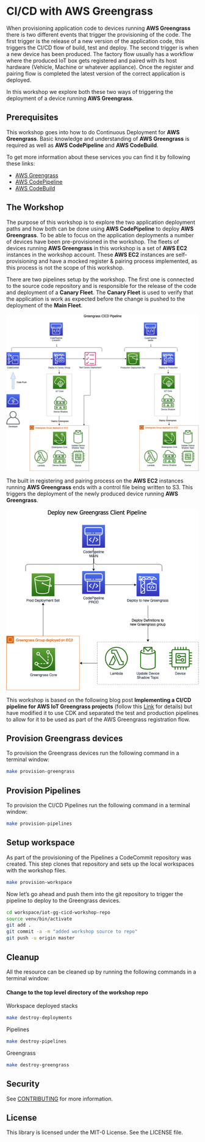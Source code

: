 # CI/CD with AWS Greengrass
When provisioning application code to devices running **AWS Greengrass** there is two different events that trigger the provisioning of the code. The first trigger is the release of a new version of the application code, this triggers the CI/CD flow of build, test and deploy. The second trigger is when a new device has been produced. The factory flow usually has a workflow where the produced IoT box gets registered and paired with its host hardware (Vehicle, Machine or whatever appliance). Once the register and pairing flow is completed the latest version of the correct application is deployed.

In this workshop we explore both these two ways of triggering the deployment of a device running **AWS Greengrass**. 

## Prerequisites 

This workshop goes into how to do Continuous Deployment for **AWS Greengrass**. Basic knowledge and understanding of **AWS Greengrass** is required as well as **AWS CodePipeline** and **AWS CodeBuild**.

To get more information about these services you can find it by following these links:
* [AWS Greengrass](https://docs.aws.amazon.com/greengrass/latest/developerguide/what-is-gg.html)
* [AWS CodePipeline](https://docs.aws.amazon.com/codepipeline/latest/userguide/welcome.html)
* [AWS CodeBuild](https://docs.aws.amazon.com/codebuild/latest/userguide/welcome.html)

## The Workshop
The purpose of this workshop is to explore the two application deployment paths and how both can be done using **AWS CodePipeline** to deploy **AWS Greengrass**. To be able to focus on the application deployments a number of devices have been pre-provisioned in the workshop. The fleets of devices running **AWS Greengrass** in this workshop is a set of **AWS EC2** instances in the workshop account. These **AWS EC2** instances are self-provisioning and have a mocked register & pairing process implemented, as this process is not the scope of this workshop.

There are two pipelines setup by the workshop. The first one is connected to the source code repository and is responsible for the release of the code and deployment of a **Canary Fleet**. The **Canary Fleet** is used to verify that the application is work as expected before the change is pushed to the deployment of the **Main Fleet**. 

![CICD Pipeline](images/cicd-greengrass-pipeline.png)

The built in registering and pairing process on the **AWS EC2** instances running **AWS Greengrass** ends with a control file being written to S3. This triggers the deployment of the newly produced device running **AWS Greengrass**. 

![New client Pipeline](images/new-greengrass-pipeline.png?width=30pc)

This workshop is based on the following blog post **Implementing a CI/CD pipeline for AWS IoT Greengrass projects** (follow this [Link](https://aws.amazon.com/blogs/iot/implementing-a-ci-cd-pipeline-for-aws-iot-greengrass-projects/) for details) but have modified it to use CDK and separated the test and production pipelines to allow for it to be used as part of the AWS Greengrass registration flow.

## Provision Greengrass devices
To provision the Greengrass devices run the following command in a terminal window:

```bash
make provision-greengrass
```

## Provision Pipelines
To provision the CI/CD Pipelines run the following command in a terminal window:

```bash
make provision-pipelines
```

## Setup workspace
As part of the provisioning of the Pipelines a CodeCommit repository was created. This step clones that repository and sets up the local workspaces with the workshop files.

```bash
make provision-workspace
```

Now let’s go ahead and push them into the git repository to trigger the pipeline to deploy to the Greengrass devices.

```bash
cd workspace/iot-gg-cicd-workshop-repo
source venv/bin/activate
git add .
git commit -a -m "added workshop source to repo"
git push -u origin master
```

## Cleanup
All the resource can be cleaned up by running the following commands in a terminal window:
#### Change to the top level directory of the workshop repo
Workspace deployed stacks
```bash
make destroy-deployments
```
Pipelines
```bash
make destroy-pipelines
```
Greengrass
```bash
make destroy-greengrass
```

## Security

See [CONTRIBUTING](CONTRIBUTING.md#security-issue-notifications) for more information.

## License

This library is licensed under the MIT-0 License. See the LICENSE file.